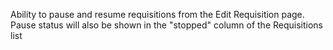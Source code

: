 Ability to pause and resume requisitions from the Edit Requisition page. Pause status will also be
shown in the "stopped" column of the Requisitions list
